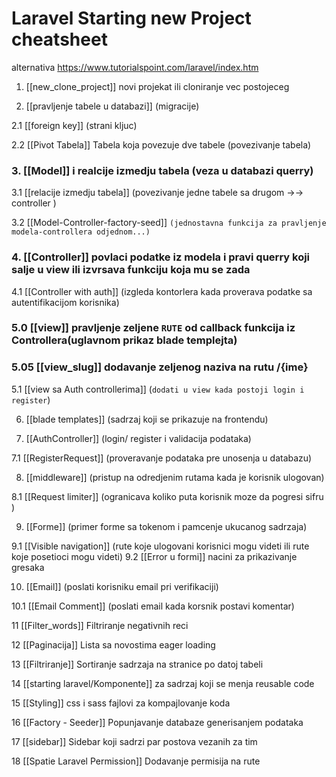 # Laravel Starting new Project cheatsheet
alternativa https://www.tutorialspoint.com/laravel/index.htm

1. [[new_clone_project]] novi projekat ili cloniranje vec postojeceg

2. [[pravljenje tabele u databazi]]  (migracije)

2.1  [[foreign key]] (strani kljuc)

2.2 [[Pivot Tabela]] Tabela koja povezuje dve tabele (povezivanje tabela)

### 3. [[Model]]  i realcije izmedju tabela (veza u databazi querry)

3.1 [[relacije izmedju tabela]] (povezivanje jedne tabele sa drugom ->-> controller )

3.2 [[Model-Controller-factory-seed]] `(jednostavna funkcija za pravljenje modela-controllera odjednom...)`

### 4. [[Controller]] povlaci podatke iz modela i pravi querry koji salje u view ili izvrsava funkciju koja mu se zada

4.1 [[Controller with auth]] (izgleda kontorlera kada proverava podatke  sa autentifikacijom korisnika)

### 5.0 [[view]]  pravljenje zeljene `RUTE` od callback funkcija iz Controllera(uglavnom prikaz blade templejta)
### 5.05 [[view_slug]] dodavanje zeljenog naziva na rutu /{ime}

5.1 [[view sa Auth controllerima]] (`dodati u view kada postoji login i register`)

6. [[blade templates]] (sadrzaj koji se prikazuje na frontendu)

7. [[AuthController]] (login/ register  i validacija podataka)

7.1 [[RegisterRequest]] (proveravanje podataka pre unosenja u databazu)

8. [[middleware]] (pristup na odredjenim rutama kada je korisnik ulogovan)

8.1 [[Request limiter]] (ogranicava koliko puta korisnik moze da pogresi sifru )

9. [[Forme]] (primer forme sa tokenom i pamcenje ukucanog sadrzaja)

9.1 [[Visible navigation]] (rute koje ulogovani korisnici mogu videti ili rute koje posetioci mogu videti)
9.2 [[Error u formi]] nacini za prikazivanje gresaka

10. [[Email]] (poslati korisniku email pri verifikaciji)

10.1 [[Email Comment]] (poslati email kada korsnik postavi komentar)

11  [[Filter_words]] Filtriranje negativnih reci

12 [[Paginacija]] Lista sa novostima eager loading

13 [[Filtriranje]] Sortiranje sadrzaja na stranice po datoj tabeli

14 [[starting laravel/Komponente]] za sadrzaj koji se menja reusable code

15 [[Styling]] css i sass fajlovi za kompajlovanje koda 

16 [[Factory - Seeder]] Popunjavanje databaze generisanjem podataka  

17 [[sidebar]] Sidebar koji sadrzi par postova vezanih za tim

18 [[Spatie Laravel Permission]] Dodavanje permisija na rute
